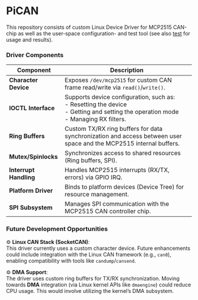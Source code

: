     
# PiCAN
This repository consists of custom Linux Device Driver for MCP2515 CAN-chip as well as the user-space configuration- and test tool (see also [test]([/PiCAN/test/](https://github.com/AndreasCnaus/PiCAN/tree/master/test)) for usage and results).

### Driver Components

| **Component**          | **Description**                                                                 |
|-------------------------|---------------------------------------------------------------------------------|
| **Character Device**    | Exposes `/dev/mcp2515` for custom CAN frame read/write via `read()`/`write()`.      |
| **IOCTL Interface**     | Supports device configuration, such as:<br>- Resetting the device<br>- Getting and setting the operation mode<br>- Managing RX filters.    |
| **Ring Buffers**        | Custom TX/RX ring buffers for data synchronization and access between user space and the MCP2515 internal buffers.  |
| **Mutex/Spinlocks**     | Synchronizes access to shared resources (Ring buffers, SPI).                                       |
| **Interrupt Handling**  | Handles MCP2515 interrupts (RX/TX, errors) via GPIO IRQ.                        |
| **Platform Driver**     | Binds to platform devices (Device Tree) for resource management.                |
| **SPI Subsystem**       | Manages SPI communication with the MCP2515 CAN controller chip.                 |

### Future Development Opportunities

⚙️ **Linux CAN Stack (SocketCAN)**:  
This driver currently uses a custom character device. Future enhancements could include integration with the Linux CAN framework (e.g., `can0`), enabling compatibility with tools like `candump`/`cansend`.  

⚙️ **DMA Support**:  
The driver uses custom ring buffers for TX/RX synchronization. Moving towards **DMA** integration (via Linux kernel APIs like `dmaengine`) could reduce CPU usage. This would involve utilizing the kernel’s DMA subsystem.
